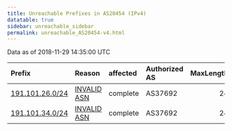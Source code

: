 ```yaml
---
title: Unreachable Prefixes in AS20454 (IPv4)
datatable: true
sidebar: unreachable_sidebar
permalink: unreachable_AS20454-v4.html
---
```


Data as of 2018-11-29 14:35:00 UTC


<div class="datatable-begin"></div>

| Prefix                                                   | Reason                                                                                                 | affected   | Authorized AS   |   MaxLength | Anchor                                         |   unreachable /24s |
|:---------------------------------------------------------|:-------------------------------------------------------------------------------------------------------|:-----------|:----------------|------------:|:-----------------------------------------------|-------------------:|
| [191.101.26.0/24](https://stat.ripe.net/191.101.26.0/24) | [INVALID ASN](https://rpki-validator.ripe.net/announcement-preview?asn=AS20454&prefix=191.101.26.0/24) | complete   | AS37692         |          24 | [LACNIC](unreachable_LACNIC_RPKI_Root-v4.html) |                  1 |
| [191.101.34.0/24](https://stat.ripe.net/191.101.34.0/24) | [INVALID ASN](https://rpki-validator.ripe.net/announcement-preview?asn=AS20454&prefix=191.101.34.0/24) | complete   | AS37692         |          24 | [LACNIC](unreachable_LACNIC_RPKI_Root-v4.html) |                  1 |

<div class="datatable-end"></div>
